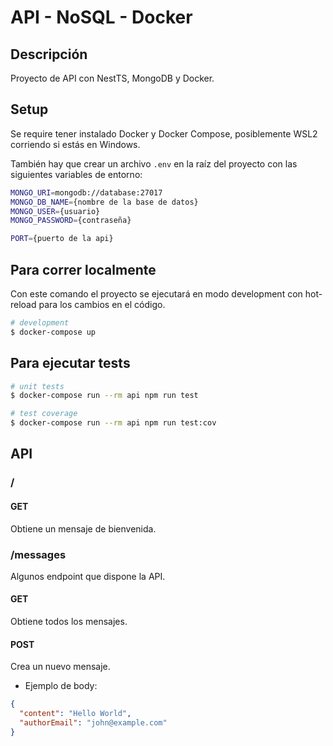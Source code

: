 # API - NoSQL - Docker

## Descripción

Proyecto de API con NestTS, MongoDB y Docker.

## Setup

Se require tener instalado Docker y Docker Compose, posiblemente WSL2 corriendo si estás en Windows.

También hay que crear un archivo `.env` en la raíz del proyecto con las siguientes variables de entorno:

```bash
MONGO_URI=mongodb://database:27017
MONGO_DB_NAME={nombre de la base de datos}
MONGO_USER={usuario}
MONGO_PASSWORD={contraseña}

PORT={puerto de la api}
```

## Para correr localmente

Con este comando el proyecto se ejecutará en modo development con hot-reload para los cambios en el código.

```bash
# development
$ docker-compose up
```

## Para ejecutar tests

```bash
# unit tests
$ docker-compose run --rm api npm run test

# test coverage
$ docker-compose run --rm api npm run test:cov
```

## API

### /

#### GET

Obtiene un mensaje de bienvenida.

### /messages

Algunos endpoint que dispone la API.

#### GET

Obtiene todos los mensajes.

#### POST

Crea un nuevo mensaje.

- Ejemplo de body:

```json
{
  "content": "Hello World",
  "authorEmail": "john@example.com"
}
```
